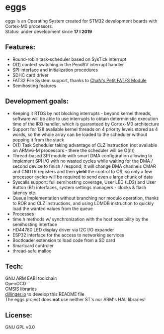 # eggs  
eggs is an Operating System created for STM32 development boards with Cortex-M0 processors.  
Status: under development since **17 I 2019**  

## Features:
  - Round-robin task-scheduler based on SysTick interrupt  
  - O(1) context switching in the PendSV interrupt handler  
  - SPI interface and initialization procedures  
  - SDHC card driver
  - FAT32 File System support, thanks to [ChaN's Petit FATFS Module](http://elm-chan.org/fsw/ff/00index_p.html)
  - Semihosting features

## Development goals:  
  - Keeping it RTOS by not blocking interrupts - beyond kernel threads, software will be able to use interrupts to obtain deterministic execution time of the IRQ handler, which is guaranteed by Cortex-M0 architecture
  - Support for 128 avaliable kernel threads on 4 priority levels stored as 4 words, so the whole array can be loaded to the scheduler without popping it from the stack
  - O(1) Task Scheduler taking advantage of CLZ instruction (not avaliable on ARMv6-M processors - there the scheduler will be O(n))
  - Thread-based SPI module with smart DMA configuration allowing to implement SPI I/O with no wasted cycles while waiting for the DMA / second device to finish / respond; It will change DMA channels CMAR and CNDTR registers and then **yield** the control to OS, so only a few processor cycles will be required to send even a large chunk of data
  - Syscalls support: full semihosting coverage, User LED (LD2) and User Button (B1) interfaces, system settings managers - clocks & flash latency etc.
  - Queue implementation without branching nor modulo operation, thanks to ROR and CLZ instructions, and using LDMDB instruction to quickly load the wanted values from the queue
  - Processes
  - time.h methods w/ synchronization with the host possibility by the semihosting interface 
  - HD44780 LED display driver via I2C I/O expander  
  - ESP32 interface for the access to networking services  
  - Bootloader extension to load code from a SD card 
  - Smartcard controler
  - thread-safe malloc


## Tech:
GNU ARM EABI toolchain  
OpenOCD  
CMSIS libraries  
[dillinger.io](https://dillinger.io/) to develop this README file  
The eggs project does **not** use neither ST's nor ARM's HAL libraries!  


## License:
GNU GPL v3.0  
